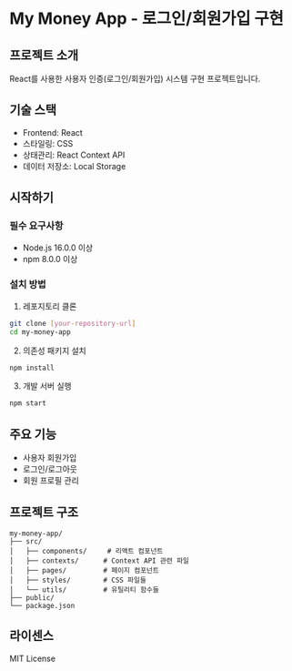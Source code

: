 # My Money App - 로그인/회원가입 구현

## 프로젝트 소개
React를 사용한 사용자 인증(로그인/회원가입) 시스템 구현 프로젝트입니다.

## 기술 스택
- Frontend: React
- 스타일링: CSS
- 상태관리: React Context API
- 데이터 저장소: Local Storage

## 시작하기

### 필수 요구사항
- Node.js 16.0.0 이상
- npm 8.0.0 이상

### 설치 방법
1. 레포지토리 클론
```bash
git clone [your-repository-url]
cd my-money-app
```

2. 의존성 패키지 설치
```bash
npm install
```

3. 개발 서버 실행
```bash
npm start
```

## 주요 기능
- 사용자 회원가입
- 로그인/로그아웃
- 회원 프로필 관리

## 프로젝트 구조
```
my-money-app/
├── src/
│   ├── components/     # 리액트 컴포넌트
│   ├── contexts/      # Context API 관련 파일
│   ├── pages/         # 페이지 컴포넌트
│   ├── styles/        # CSS 파일들
│   └── utils/         # 유틸리티 함수들
├── public/
└── package.json
```

## 라이센스
MIT License